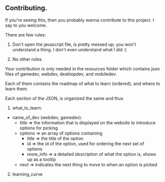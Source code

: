 ## Contributing.

If you're seeing this, then you probably wanna contribute to this project. I say to you welcome.

There are few rules:

1. Don't open the javascript file, is pretty messed up; you won't understand a thing. I don't even understand what I did :(

2. No other rules.

Your contribution is only needed in the resources folder which contains json files of gamedev, webdev, desktopdev, and mobiledev.

Each of them contains the roadmap of what to learn (ordered), and where to learn them.

Each section of the JSON, is organized the same and thus

1. what_to_learn:

- name_of_dev (webdev, gamedev):
  - title => the information that is displayed on the website to introduce options for picking
  - options => an array of options containing
    - title => the title of the option
    - id => the id of the option, used for ordering the next set of options
    - more_info => a detailed description of what the option is, shows up as a tooltip
  - next => indicates the next thing to move to when an option is picked

2. learning_curve

